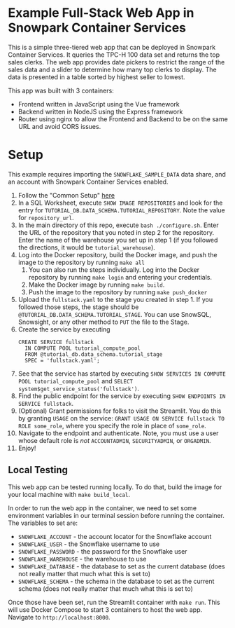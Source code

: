 # Example Full-Stack Web App in Snowpark Container Services
This is a simple three-tiered web app that can be deployed
in Snowpark Container Services. It queries the TPC-H 100 
data set and returns the top sales clerks. The web app
provides date pickers to restrict the range of the sales
data and a slider to determine how many top clerks to display.
The data is presented in a table sorted by highest seller
to lowest.

This app was built with 3 containers:
* Frontend written in JavaScript using the Vue framework
* Backend written in NodeJS using the Express framework
* Router using nginx to allow the Frontend and Backend to 
  be on the same URL and avoid CORS issues.


# Setup
This example requires importing the `SNOWFLAKE_SAMPLE_DATA`
data share, and an account with Snowpark Container Services
enabled.

1. Follow the "Common Setup" [here](https://docs.snowflake.com/en/LIMITEDACCESS/snowpark-containers/tutorials/common-setup)
2. In a SQL Worksheet, execute `SHOW IMAGE REPOSITORIES` and look
   for the entry for `TUTORIAL_DB.DATA_SCHEMA.TUTORIAL_REPOSITORY`.
   Note the value for `repository_url`.
3. In the main directory of this repo, execute 
   `bash ./configure.sh`. Enter the URL of the repository that you
   noted in step 2 for the repository. Enter the name of the warehouse
   you set up in step 1 (if you followed the directions, it would be
   `tutorial_warehouse`).
4. Log into the Docker repository, build the Docker image, and push
   the image to the repository by running `make all`
   1. You can also run the steps individually. Log into the Docker 
      repository by running `make login` and entering your credentials.
   2. Make the Docker image by running `make build`.
   3. Push the image to the repository by running `make push_docker`
5. Upload the `fullstack.yaml` to the stage you created in step 1. 
   If you followed those steps, the stage should be `@TUTORIAL_DB.DATA_SCHEMA.TUTORIAL_STAGE`. 
   You can use SnowSQL, Snowsight, or any other method to `PUT` the file to the Stage.
6. Create the service by executing
   ```
   CREATE SERVICE fullstack
     IN COMPUTE POOL tutorial_compute_pool
     FROM @tutorial_db.data_schema.tutorial_stage
     SPEC = 'fullstack.yaml';
   ```
7. See that the service has started by executing `SHOW SERVICES IN COMPUTE POOL tutorial_compute_pool` 
   and `SELECT system$get_service_status('fullstack')`.
8. Find the public endpoint for the service by executing `SHOW ENDPOINTS IN SERVICE fullstack`.
9. (Optional) Grant permissions for folks to visit the Streamlit. You do this by granting 
   `USAGE` on the service: `GRANT USAGE ON SERVICE fullstack TO ROLE some_role`, 
   where you specify the role in place of `some_role`.
10. Navigate to the endpoint and authenticate. Note, you must use a user whose
   default role is _not_ `ACCOUNTADMIN`, `SECURITYADMIN`, or `ORGADMIN`.
11. Enjoy!


## Local Testing
This web app can be tested running locally. To do that, build the
image for your local machine with `make build_local`.

In order to run the web app in the container, we need to set some 
environment variables in our terminal session before running the 
container. The variables to set are:
* `SNOWFLAKE_ACCOUNT` - the account locator for the Snowflake account
* `SNOWFLAKE_USER` - the Snowflake username to use
* `SNOWFLAKE_PASSWORD` - the password for the Snowflake user
* `SNOWFLAKE_WAREHOUSE` - the warehouse to use
* `SNOWFLAKE_DATABASE` - the database to set as the current database (does not really matter that much what this is set to)
* `SNOWFLAKE_SCHEMA` - the schema in the database to set as the current schema (does not really matter that much what this is set to)

Once those have been set, run the Streamlit container with `make run`. This will 
use Docker Compose to start 3 containers to host the web app. Navigate
to `http://localhost:8000`.